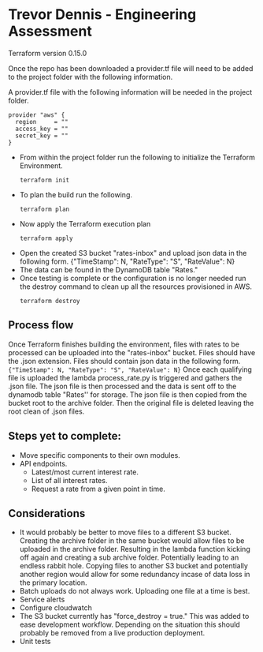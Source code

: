 # Trevor Dennis - Engineering Assessment

Terraform version 0.15.0

Once the repo has been downloaded a provider.tf file will need to be added to the project folder with the following information. 

A provider.tf file with the following information will be needed in the project folder.
```
provider "aws" {
  region     = ""
  access_key = ""
  secret_key = ""
}
```

* From within the project folder run the following to initialize the Terraform Environment.
     ```
     terraform init
     ```
* To plan the build run the following.
     ```
     terraform plan
     ```
* Now apply the Terraform execution plan 
     ```
     terraform apply
     ```
* Open the created S3 bucket "rates-inbox" and upload json data in the following form.
    {"TimeStamp": N, "RateType": "S", "RateValue": N}
* The data can be found in the DynamoDB table "Rates."
* Once testing is complete or the configuration is no longer needed run the destroy command to clean up all the resources provisioned in AWS.
     ```
     terraform destroy
     ```

## Process flow

Once Terraform finishes building the environment, files with rates to be processed can be uploaded into the "rates-inbox" bucket. Files should have the .json extension. Files should contain json data in the following form.
    ```
    {"TimeStamp": N, "RateType": "S", "RateValue": N}
    ```
Once each qualifying file is uploaded the lambda process_rate.py is triggered and gathers the .json file. The json file is then processed and the data is sent off to the dynamodb table "Rates'' for storage. The json file is then copied from the bucket root to the archive folder. Then the original file is deleted leaving the root clean of .json files.

## Steps yet to complete:
* Move specific components to their own modules.
* API endpoints.
    * Latest/most current interest rate.
    * List of all interest rates.
    * Request a rate from a given point in time.


## Considerations
* It would probably be better to move files to a different S3 bucket. Creating the archive folder in the same
bucket would allow files to be uploaded in the archive folder. Resulting in the lambda function kicking off again and creating a sub archive folder. Potentially leading to an endless rabbit hole. Copying files to another S3 bucket and potentially another region would allow for some redundancy incase of data loss in the primary location.
* Batch uploads do not always work. Uploading one file at a time is best.
* Service alerts
* Configure cloudwatch 
* The S3 bucket currently has "force_destroy = true." This was added to ease development workflow. Depending on the situation this should probably be removed from a live production deployment.
* Unit tests
